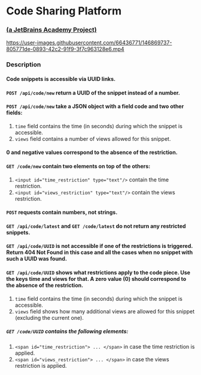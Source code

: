 # Code Sharing Platform
### <a href="https://hyperskill.org/projects/130" target="_blank">(a JetBrains Academy Project)</a>

https://user-images.githubusercontent.com/66436771/146869737-805771de-0893-42c2-91f9-3f7c963128e6.mp4

### Description

#### Code snippets is accessible via UUID links.
#### `POST /api/code/new` return a UUID of the snippet instead of a number.
#### `POST /api/code/new` take a JSON object with a field code and two other fields:
1. `time` field contains the time (in seconds) during which the snippet is accessible.
2. `views` field contains a number of views allowed for this snippet.

#### 0 and negative values correspond to the absence of the restriction.
#### `GET /code/new` contain two elements on top of the others:
1. `<input id="time_restriction" type="text"/>` contain the time restriction.
2. `<input id="views_restriction" type="text"/>` contain the views restriction.

#### `POST` requests contain numbers, not strings.
#### `GET /api/code/latest` and `GET /code/latest` do not return any restricted snippets.
#### `GET /api/code/UUID` is not accessible if one of the restrictions is triggered. Return 404 Not Found in this case and all the cases when no snippet with such a UUID was found.
#### `GET /api/code/UUID` shows what restrictions apply to the code piece. Use the keys time and views for that. A zero value (0) should correspond to the absence of the restriction.
1. `time` field contains the time (in seconds) during which the snippet is accessible.
2. `views` field shows how many additional views are allowed for this snippet (excluding the current one).
    
##### `GET /code/UUID` contains the following elements:
1. `<span id="time_restriction"> ... </span>` in case the time restriction is applied.
2. `<span id="views_restriction"> ... </span>` in case the views restriction is applied.
